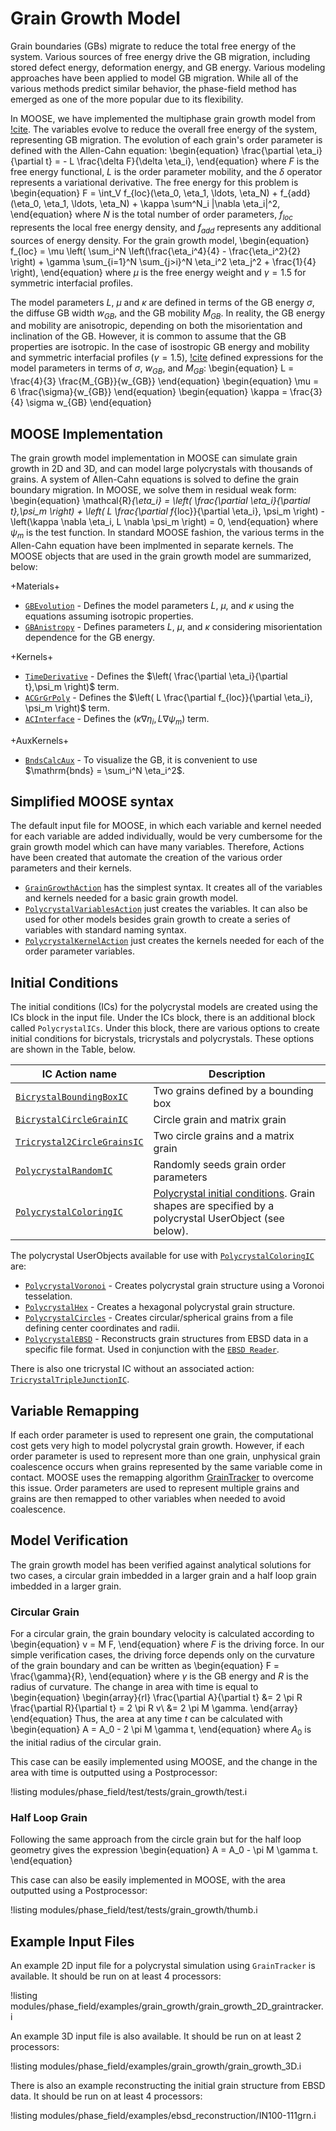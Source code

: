 # Grain Growth Model

Grain boundaries (GBs) migrate to reduce the total free energy of the system.
Various sources of free energy drive the GB migration, including stored defect
energy, deformation energy, and GB energy. Various modeling approaches have been
applied to model GB migration. While all of the various methods predict
similar behavior, the phase-field method has emerged as one of the more popular due to its flexibility.

In MOOSE, we have implemented the multiphase grain growth model from [!cite](moelans_quantitative_2008). The variables evolve to reduce the overall free energy of the system, representing GB migration. The evolution of each grain's order parameter is defined with the Allen-Cahn equation:
\begin{equation}
  \frac{\partial \eta_i}{\partial t} = - L \frac{\delta F}{\delta \eta_i},
\end{equation}
where $F$ is the free energy functional, $L$ is the order parameter mobility, and the $\delta$ operator represents a variational derivative. The free energy for this problem is
\begin{equation}
  F = \int_V f_{loc}(\eta_0, \eta_1, \ldots, \eta_N) + f_{add} (\eta_0, \eta_1, \ldots, \eta_N) + \kappa \sum^N_i |\nabla \eta_i|^2,
\end{equation}
where $N$ is the total number of order parameters, $f_{loc}$ represents the local free energy density, and $f_{add}$ represents any additional sources of energy density. For the grain growth model,
\begin{equation}
  f_{loc} = \mu \left( \sum_i^N \left(\frac{\eta_i^4}{4} - \frac{\eta_i^2}{2} \right)  + \gamma \sum_{i=1}^N \sum_{j>i}^N \eta_i^2 \eta_j^2 + \frac{1}{4} \right),
\end{equation}
where $\mu$ is the free energy weight and $\gamma=1.5$ for symmetric interfacial profiles.

The model parameters $L$, $\mu$ and $\kappa$ are defined in terms of the
GB energy $\sigma$, the diffuse GB width $w_{GB}$, and
the GB mobility $M_{GB}$. In reality, the GB energy and mobility are anisotropic, depending on both the misorientation and inclination of the GB. However, it is common to assume that the GB properties are isotropic. In the case of isostropic GB energy and mobility and symmetric interfacial profiles ($\gamma = 1.5$), [!cite](moelans_quantitative_2008) defined expressions for the model parameters in terms of $\sigma$, $w_{GB}$, and $M_{GB}$:
\begin{equation}
L = \frac{4}{3} \frac{M_{GB}}{w_{GB}}
\end{equation}
\begin{equation}
\mu = 6 \frac{\sigma}{w_{GB}}
\end{equation}
\begin{equation}
\kappa = \frac{3}{4} \sigma w_{GB}
\end{equation}

## MOOSE Implementation

The grain growth model implementation in MOOSE can simulate grain growth in 2D and 3D, and can model large polycrystals with thousands of grains. A system of Allen-Cahn equations is solved to define the grain boundary migration. In MOOSE, we solve them in residual weak form:
\begin{equation}
  \mathcal{R}_{\eta_i} = \left( \frac{\partial \eta_i}{\partial t},\psi_m \right) + \left( L \frac{\partial f_{loc}}{\partial \eta_i}, \psi_m \right) - \left(\kappa \nabla \eta_i, L \nabla \psi_m \right)  = 0,
\end{equation}
where $\psi_m$ is the test function. In standard MOOSE fashion, the various terms in the Allen-Cahn equation have been implmented in separate kernels. The MOOSE objects that are used in the grain growth model are summarized, below:

+Materials+

- [`GBEvolution`](GBEvolution.md) - Defines the model parameters $L$, $\mu$, and $\kappa$ using the equations assuming isotropic properties.
- [`GBAnistropy`](phase_field/Grain_Boundary_Anisotropy.md) - Defines parameters $L$, $\mu$, and $\kappa$ considering misorientation dependence for the GB energy.

+Kernels+

- [`TimeDerivative`](/TimeDerivative.md) - Defines the $\left( \frac{\partial \eta_i}{\partial t},\psi_m \right)$ term.
- [`ACGrGrPoly`](/ACGrGrPoly.md) - Defines the $\left( L \frac{\partial f_{loc}}{\partial \eta_i}, \psi_m \right)$ term.
- [`ACInterface`](/ACInterface.md) - Defines the $\left(\kappa \nabla \eta_i, L \nabla \psi_m \right)$ term.

+AuxKernels+

- [`BndsCalcAux`](/BndsCalcAux.md) - To visualize the GB, it is convenient to use $\mathrm{bnds} = \sum_i^N \eta_i^2$.

## Simplified MOOSE syntax

The default input file for MOOSE, in which each variable and kernel
needed for each variable are added individually, would be very cumbersome for
the grain growth model which can have many variables.  Therefore, Actions have been created that
automate the creation of the various order parameters and their kernels.

- [`GrainGrowthAction`](GrainGrowthAction.md) has the simplest syntax. It creates all of the variables and kernels needed for a basic grain growth model.
- [`PolycrystalVariablesAction`](PolycrystalVariablesAction.md) just creates the variables. It can also be used for other models besides grain growth to create a series of variables with standard naming syntax.
- [`PolycrystalKernelAction`](PolycrystalKernelAction.md) just creates the kernels needed for each of the order parameter variables.


## Initial Conditions

The initial conditions (ICs) for the polycrystal models are created using the
ICs block in the input file. Under the ICs block, there is an additional block
called `PolycrystalICs`. Under this block, there are various options to
create initial conditions for bicrystals, tricrystals and polycrystals. These
options are shown in the Table, below.

| IC Action name                 | Description                                                                                                                   |
| --------------------------- | ----------------------------------------------------------------------------------------------------------------------------- |
| [`BicrystalBoundingBoxIC`](BicrystalBoundingBoxICAction.md) | Two grains defined by a bounding box |
| [`BicrystalCircleGrainIC`](BicrystalCircleGrainICAction.md) | Circle grain and matrix grain |
| [`Tricrystal2CircleGrainsIC`](Tricrystal2CircleGrainsICAction.md) | Two circle grains and a matrix grain |
| [`PolycrystalRandomIC`](PolycrystalRandomICAction.md)       | Randomly seeds grain order parameters |
| [`PolycrystalColoringIC`](PolycrystalColoringICAction.md) | [Polycrystal initial conditions](ICs/PolycrystalICs.md). Grain shapes are specified by a polycrystal UserObject (see below). |

The polycrystal UserObjects available for use with [`PolycrystalColoringIC`](PolycrystalColoringICAction.md) are:

- [`PolycrystalVoronoi`](PolycrystalVoronoi.md) - Creates polycrystal grain structure using a Voronoi tesselation.
- [`PolycrystalHex`](PolycrystalHex.md) - Creates a hexagonal polycrystal grain structure.
- [`PolycrystalCircles`](PolycrystalCircles.md) - Creates circular/spherical grains from a file defining center coordinates and radii.
- [`PolycrystalEBSD`](PolycrystalEBSD.md) - Reconstructs grain structures from EBSD data in a specific file format. Used in conjunction with the [`EBSD Reader`](ICs/EBSD.md).

There is also one tricrystal IC without an associated action: [`TricrystalTripleJunctionIC`](TricrystalTripleJunctionIC.md).

## Variable Remapping

If each order parameter is used to represent one grain, the computational cost gets very high to model polycrystal grain growth. However, if each order parameter is used to represent more than one grain, unphysical grain coalescence occurs when grains represented by the same variable come in contact. MOOSE uses the remapping algorithm [GrainTracker](/GrainTracker.md) to overcome this issue. Order parameters are used to represent multiple grains and grains are then remapped to other variables when needed to avoid coalescence.

## Model Verification

The grain growth model has been verified against analytical solutions for two cases, a
circular grain imbedded in a larger grain and a half loop grain imbedded in a
larger grain.

### Circular Grain

For a circular grain, the grain boundary velocity is calculated according to
\begin{equation}
v = M F,
\end{equation}
where $F$ is the driving force. In our simple verification cases, the driving
force depends only on the curvature of the grain boundary and can be written as
\begin{equation}
F = \frac{\gamma}{R},
\end{equation}
where $\gamma$ is the GB energy and $R$ is the radius of curvature. The change
in area with time is equal to
\begin{equation}
\begin{array}{rl}
\frac{\partial A}{\partial t} &= 2 \pi R \frac{\partial R}{\partial t} = 2 \pi R v\\
&= 2 \pi M \gamma.
\end{array}
\end{equation}
Thus, the area at any time $t$ can be calculated with
\begin{equation}
A = A_0 - 2 \pi M \gamma t,
\end{equation}
where $A_0$ is the initial radius of the circular grain.

This case can be easily implemented using MOOSE, and the change in the area with time is outputted using a Postprocessor:

!listing modules/phase_field/test/tests/grain_growth/test.i

### Half Loop Grain

Following the same approach from the circle grain but for the half loop geometry gives the expression
\begin{equation}
A = A_0 - \pi M \gamma t.
\end{equation}

This case can also be easily implemented in MOOSE, with the area outputted using a Postprocessor:

!listing modules/phase_field/test/tests/grain_growth/thumb.i

## Example Input Files

An example 2D input file for a polycrystal simulation using `GrainTracker` is available. It should be run on at least 4 processors:

!listing modules/phase_field/examples/grain_growth/grain_growth_2D_graintracker.i

An example 3D input file is also available. It should be run on at least 2 processors:

!listing modules/phase_field/examples/grain_growth/grain_growth_3D.i

There is also an example reconstructing the initial grain structure from EBSD data. It should be run on at least 4 processors:

!listing modules/phase_field/examples/ebsd_reconstruction/IN100-111grn.i
